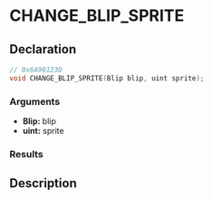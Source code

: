 # CHANGE_BLIP_SPRITE

## Declaration
```cpp
// 0x6A90123D
void CHANGE_BLIP_SPRITE(Blip blip, uint sprite);
```

### Arguments
- **Blip:** blip
- **uint:** sprite

### Results

## Description
